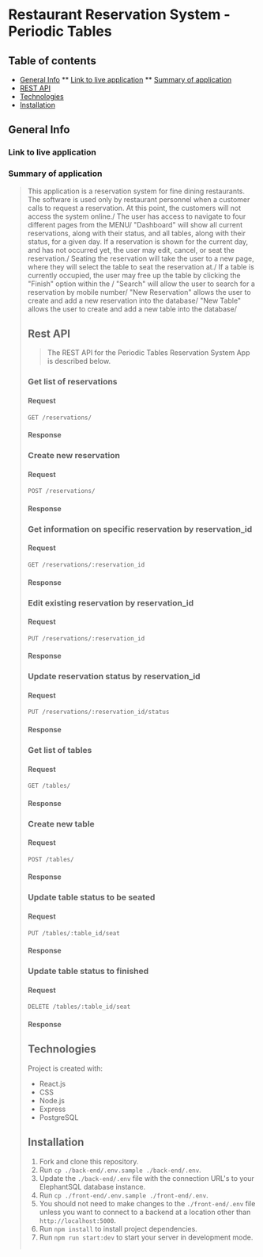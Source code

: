 # Restaurant Reservation System - Periodic Tables

## Table of contents
* [General Info](#general-info)
**   [Link to live application](#link-to-live-application)
**   [Summary of application](#summary-of-application)
* [REST API](#rest-api)
* [Technologies](#technologies)
* [Installation](#installation)

## General Info

### Link to live application

### Summary of application

> This application is a reservation system for fine dining restaurants.
> The software is used only by restaurant personnel when a customer calls to request a reservation.
> At this point, the customers will not access the system online./
> The user has access to navigate to four different pages from the MENU/
> "Dashboard" will show all current reservations, along with their status, and all tables, along with their status, for a given day.
>   If a reservation is shown for the current day, and has not occurred yet, the user may edit, cancel, or seat the reservation./
>   Seating the reservation will take the user to a new page, where they will select the table to seat the reservation at./
>   If a table is currently occupied, the user may free up the table by clicking the "Finish" option within the <table>/
> "Search" will allow the user to search for a reservation by mobile number/
> "New Reservation" allows the user to create and add a new reservation into the database/
> "New Table" allows the user to create and add a new table into the database/

## Rest API

> The REST API for the Periodic Tables Reservation System App is described below.

### Get list of reservations

#### Request

`GET /reservations/`

#### Response

### Create new reservation

#### Request

`POST /reservations/`

#### Response

### Get information on specific reservation by reservation_id

#### Request

`GET /reservations/:reservation_id`

#### Response

### Edit existing reservation by reservation_id

#### Request

`PUT /reservations/:reservation_id`

#### Response

### Update reservation status by reservation_id

#### Request

`PUT /reservations/:reservation_id/status`

#### Response

### Get list of tables

#### Request

`GET /tables/`

#### Response

### Create new table

#### Request

`POST /tables/`

#### Response

### Update table status to be seated

#### Request

`PUT /tables/:table_id/seat`

#### Response

### Update table status to finished

#### Request

`DELETE /tables/:table_id/seat`

#### Response


## Technologies
Project is created with:
* React.js
* CSS
* Node.js
* Express
* PostgreSQL


## Installation

1. Fork and clone this repository.
1. Run `cp ./back-end/.env.sample ./back-end/.env`.
1. Update the `./back-end/.env` file with the connection URL's to your ElephantSQL database instance.
1. Run `cp ./front-end/.env.sample ./front-end/.env`.
1. You should not need to make changes to the `./front-end/.env` file unless you want to connect to a backend at a location other than `http://localhost:5000`.
1. Run `npm install` to install project dependencies.
1. Run `npm run start:dev` to start your server in development mode.


